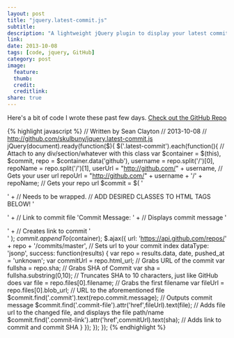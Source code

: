 ```yaml
---
layout: post
title: "jquery.latest-commit.js"
subtitle:
description: "A lightweight jQuery plugin to display your latest commit."
link:
date: 2013-10-08
tags: [code, jquery, GitHub]
category: post
image:
  feature:
  thumb:
  credit:
  creditlink:
share: true
---
```


Here's a bit of code I wrote these past few days. [Check out the GitHub Repo](http://github.com/skulbuny/jquery.latest-commit.js)

<!--more-->

{% highlight javascript %}
// Written by Sean Clayton
// 2013-10-08
// http://github.com/skulbuny/jquery.latest-commit.js
jQuery(document).ready(function($){
  $('.latest-commit').each(function(){ // Attach to any div/section/whatever with this class
    var $container = $(this), $commit,
      repo = $container.data('github'),
      username = repo.split('/')[0],
      repoName = repo.split('/')[1],
      userUrl = "http://github.com/" + username, // Gets your user url
      repoUrl = "http://github.com/" + username + '/' + repoName; // Gets your repo url
      $commit = $(
        '<div>' + // Needs to be wrapped.
        // ADD DESIRED CLASSES TO HTML TAGS BELOW!
        '<a class="commit-file" href="#" target="_blank"></a></p>' + // Link to commit file
        '<span>Commit Message: </span><span class="commit"></span>' + // Displays commit message
        '<p><a class="commit-link" href="#" target="_blank"></a></p>' + // Creates link to commit
        '</div>'
      );
    $commit.appendTo($container);
    $.ajax({
      url: 'https://api.github.com/repos/' + repo + '/commits/master', // Sets url to your commit index
      dataType: 'jsonp',
      success: function(results) {
        var repo = results.data, date, pushed_at = 'unknown';
        var commitUrl = repo.html_url; // Grabs URL of the commit
        var fullsha = repo.sha; // Grabs SHA of Commit
        var sha = fullsha.substring(0,10); // Truncates SHA to 10 characters, just like GitHub does
        var file = repo.files[0].filename; // Grabs the first filename
        var fileUrl = repo.files[0].blob_url; // URL to the aforementioned file
        $commit.find('.commit').text(repo.commit.message); // Outputs commit message
        $commit.find('.commit-file').attr('href',fileUrl).text(file); // Adds file url to the changed file, and displays the file path/name
        $commit.find('.commit-link').attr('href',commitUrl).text(sha); // Adds link to commit and commit SHA
      }
    });
  });
});
{% endhighlight %}
